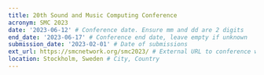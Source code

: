 ```yaml
---
title: 20th Sound and Music Computing Conference
acronym: SMC 2023
date: '2023-06-12' # Conference date. Ensure mm and dd are 2 digits
end_date: '2023-06-17' # Conference end date, leave empty if unknown
submission_date: '2023-02-01' # Date of submissions
ext_url: https://smcnetwork.org/smc2023/ # External URL to conference website
location: Stockholm, Sweden # City, Country
---
```

